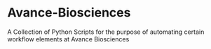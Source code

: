 # Avance-Biosciences
A Collection of Python Scripts for the purpose of automating certain workflow elements at Avance Biosciences
